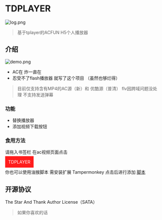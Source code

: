 # TDPLAYER
![log.png](https://ooo.0o0.ooo/2017/06/02/5930ca50f159c.png)
>基于tplayer的ACFUN H5个人播放器

## 介绍
![demo.png](https://ooo.0o0.ooo/2017/06/02/5930d2d17d6bc.png)
- AC在 炸一直在
- 忍受不了flash播放器 就写了这个项目 （虽然也够烂得）
> 目前仅支持含有MP4的AC源（新）和 优酷源（普清） flv因跨域问题没处理 不支持发送弹幕
### 功能
- 替换播放器
- 添加视频下载按钮
### 食用方法
 请拖入书签栏  在ac视频页面点击 

<div>
<a style="background-color: #ff1c1c;color: #fff;text-decoration: none;padding:10px;" href="https://t5.haotown.cn/td/">TDPLAYER</a>
</div>


你也可以使用油猴脚本  需安装扩展 Tampermonkey    点击后进行添加 [脚本](https://t5.haotown.cn/td/monkey.user.js)

## 开源协议

The Star And Thank Author License（SATA）
> 如果你喜欢的话
